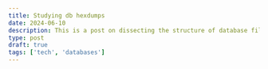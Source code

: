 ```yaml
---
title: Studying db hexdumps
date: 2024-06-10
description: This is a post on dissecting the structure of database files (sqlite3) and seeing how data is stored under the hood
type: post
draft: true
tags: ['tech', 'databases']
---
```


